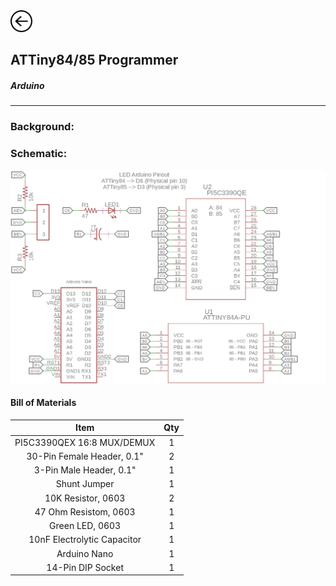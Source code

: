 <a href="index">
<img src="images/back.png" alt="Back" height="35" width="35">
</a>

## ATTiny84/85 Programmer

##### Arduino
---
### Background:

### Schematic:

<img src="images/ATTiny/schematica.png">

#### Bill of Materials

Item|Qty
:-:|:-:
PI5C3390QEX 16:8 MUX/DEMUX|1
30-Pin Female Header, 0.1"|2
3-Pin Male Header, 0.1"|1
Shunt Jumper|1
10K Resistor, 0603|2
47 Ohm Resistom, 0603|1
Green LED, 0603|1
10nF Electrolytic Capacitor|1
Arduino Nano|1
14-Pin DIP Socket|1


